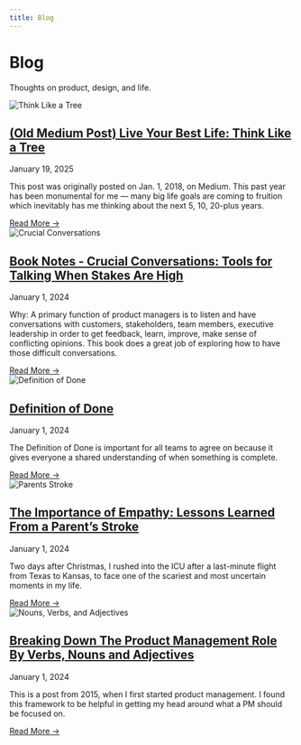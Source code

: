 ```yaml
---
title: Blog
---
```


<div class="hero">
    <div class="hero-content">
        <h1>Blog</h1>
        <p>Thoughts on product, design, and life.</p>
    </div>
</div>

<div class="content-section blog-content">
    <div class="blog-grid">
        <article class="blog-preview">
            <img src="../assets/images/blog/tree.jpg" alt="Think Like a Tree" class="blog-preview-image">
            <div class="blog-preview-content">
                <h2><a href="tree.html">(Old Medium Post) Live Your Best Life: Think Like a Tree</a></h2>
                <time class="blog-date">January 19, 2025</time>
                <p class="blog-excerpt">This post was originally posted on Jan. 1, 2018, on Medium. This past year has been monumental for me — many big life goals are coming to fruition which inevitably has me thinking about the next 5, 10, 20-plus years.</p>
                <a href="blog/tree.html" class="read-more">Read More →</a>
            </div>
        </article>
        <article class="blog-preview">
            <img src="../assets/images/blog/crucial-conversations.png" alt="Crucial Conversations" class="blog-preview-image">
            <div class="blog-preview-content">
                <h2><a href="blog/crucial-conversations.html">Book Notes - Crucial Conversations: Tools for Talking When Stakes Are High</a></h2>
                <time class="blog-date">January 1, 2024</time>
                <p class="blog-excerpt">Why: A primary function of product managers is to listen and have conversations with customers, stakeholders, team members, executive leadership in order to get feedback, learn, improve, make sense of conflicting opinions. This book does a great job of exploring how to have those difficult conversations.</p>
                <a href="blog/crucial-conversations.html" class="read-more">Read More →</a>
            </div>
        </article>
        <article class="blog-preview">
            <img src="../assets/images/blog/definition-of-done.jpg" alt="Definition of Done" class="blog-preview-image">
            <div class="blog-preview-content">
                <h2><a href="blog/definition-of-done.html">Definition of Done</a></h2>
                <time class="blog-date">January 1, 2024</time>
                <p class="blog-excerpt">The Definition of Done is important for all teams to agree on because it gives everyone a shared understanding of when something is complete.</p>
                <a href="blog/definition-of-done.html" class="read-more">Read More →</a>
            </div>
        </article>
        <article class="blog-preview">
            <img src="../assets/images/blog/parents-stroke.jpg" alt="Parents Stroke" class="blog-preview-image">
            <div class="blog-preview-content">
                <h2><a href="blog/parents-stroke.html">The Importance of Empathy: Lessons Learned From a Parent’s Stroke</a></h2>
                <time class="blog-date">January 1, 2024</time>
                <p class="blog-excerpt">Two days after Christmas, I rushed into the ICU after a last-minute flight from Texas to Kansas, to face one of the scariest and most uncertain moments in my life.</p>
                <a href="blog/parents-stroke.html" class="read-more">Read More →</a>
            </div>
        </article>
        <article class="blog-preview">
            <img src="../assets/images/blog/nouns-verbs-adjectives.jpg" alt="Nouns, Verbs, and Adjectives" class="blog-preview-image">
            <div class="blog-preview-content">
                <h2><a href="blog/nouns-verbs-adjectives.html">Breaking Down The Product Management Role By Verbs, Nouns and Adjectives</a></h2>
                <time class="blog-date">January 1, 2024</time>
                <p class="blog-excerpt">This is a post from 2015, when I first started product management. I found this framework to be helpful in getting my head around what a PM should be focused on.</p>
                <a href="blog/nouns-verbs-adjectives.html" class="read-more">Read More →</a>
            </div>
        </article>
    </div>
</div>